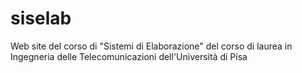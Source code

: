 # siselab
Web site del corso di "Sistemi di Elaborazione" del corso di laurea in Ingegneria delle Telecomunicazioni dell'Università di Pisa
